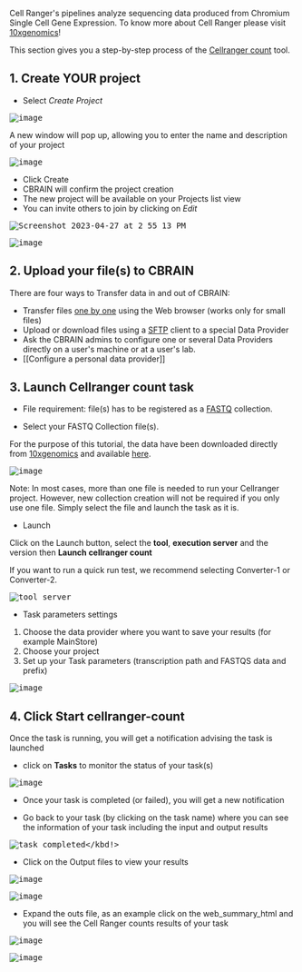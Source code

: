 
Cell Ranger's pipelines analyze sequencing data produced from Chromium Single Cell Gene Expression. 
To know more about Cell Ranger please visit [10xgenomics](https://support.10xgenomics.com/single-cell-gene-expression/software/pipelines/latest/what-is-cell-ranger)!

This section gives you a step-by-step process of the [Cellranger count](https://support.10xgenomics.com/single-cell-gene-expression/software/pipelines/latest/using/count) tool.

## 1. Create YOUR project 

* Select _Create Project_

<kbd>![image](https://user-images.githubusercontent.com/115739667/234963069-b12b289b-43aa-4f52-8bb6-71a9d6096e5a.png)</kbd> 

A new window will pop up, allowing you to enter the name and description of your project 

<kbd>![image](https://user-images.githubusercontent.com/115739667/234963333-6819c164-09f2-4779-bf6f-bb2fd1ae4d16.png)</kbd>

* Click Create
* CBRAIN will confirm the project creation 
* The new project will be available on your Projects list view
* You can invite others to join by clicking on _Edit_ 

<kbd>![Screenshot 2023-04-27 at 2 55 13 PM](https://user-images.githubusercontent.com/115739667/234964476-74913960-171f-493e-9ae2-8fb42908e5cd.png)</kbd>

<kbd>![image](https://user-images.githubusercontent.com/115739667/234964772-e9dfd5d4-064b-42a4-bbb3-4c0e2049d338.png)</kbd>

## 2. Upload your file(s) to CBRAIN 

There are four ways to Transfer data in and out of CBRAIN:
* Transfer files [one by one](Upload-files-one-by-one) using the Web browser (works only for small files)
* Upload or download files using a [SFTP](Upload-files-all-at-once-with-SFTP-server) client to a special Data Provider
* Ask the CBRAIN admins to configure one or several Data Providers directly on a user's machine or at a user's lab.
* [[Configure a personal data provider]]

## 3. Launch Cellranger count task

* File requirement: file(s) has to be registered as a [FASTQ](https://en.wikipedia.org/wiki/FASTQ_format) collection.

* Select your FASTQ Collection file(s).

For the purpose of this tutorial, the data have been downloaded directly from [10xgenomics](https://support.10xgenomics.com/single-cell-gene-expression/software/pipelines/latest/using/tutorial_ct) and available [here](https://cf.10xgenomics.com/samples/cell-exp/3.0.0/pbmc_1k_v3/pbmc_1k_v3_fastqs.tar).

<kbd>![image](https://github.com/xmpham/CBRAIN_USERGUIDE_PXM/assets/115739667/1db2b880-cbd8-48cd-84a2-bb7919aa60d8)</kbd>

Note: In most cases, more than one file is needed to run your Cellranger project. 
However, new collection creation will not be required if you only use one file. Simply select the file and launch the task as it is.

 * Launch 

Click on the Launch button, select the **tool**, **execution server** and the version then **Launch cellranger count**

If you want to run a quick run test, we recommend selecting Converter-1 or Converter-2.

<kbd>![tool_server](https://github.com/xmpham/CBRAIN_USERGUIDE_PXM/assets/115739667/082828ec-511d-416d-9d50-2b688daa5a0f)</kbd>

* Task parameters settings

1. Choose the data provider where you want to save your results (for example MainStore)
2. Choose your project
3. Set up your Task parameters (transcription path and FASTQS data and prefix)

<kbd>![image](https://github.com/xmpham/CBRAIN_USERGUIDE_PXM/assets/115739667/882e0031-8563-47c2-ad2c-06b914e6434f)</kbd>

## 4. Click Start cellranger-count

Once the task is running, you will get a notification advising the task is launched

* click on **Tasks** to monitor the status of your task(s)

<kbd>![image](https://github.com/xmpham/CBRAIN_USERGUIDE_PXM/assets/115739667/9b6c6a30-998b-4472-960d-288bd94dbc3d)</kbd>

* Once your task is completed (or failed), you will get a new notification

* Go back to your task (by clicking on the task name) where you can see the information of your task including the input and output results

<kbd>![task completed](https://github.com/neurohub/neurohub_documentation/assets/115739667/b3054726-9f06-4871-9568-baa7127b77a6)</kbd!>

* Click on the Output files to view your results

<kbd>![image](https://github.com/neurohub/neurohub_documentation/assets/115739667/03dcc1b1-de08-4ba4-99f9-859cf18b3be1)</kbd>

<kbd>![image](https://github.com/neurohub/neurohub_documentation/assets/115739667/6aa4460e-c75c-4981-854f-ebb4df362951)</kbd>

* Expand the outs file, as an example click on the web_summary_html and you will see the Cell Ranger counts results of your task

<kbd>![image](https://github.com/neurohub/neurohub_documentation/assets/115739667/21f9d214-3bb3-4285-b345-3169c7f1d11f)</kbd>

<kbd>![image](https://github.com/neurohub/neurohub_documentation/assets/115739667/b38bd81a-eb2e-4693-bcaf-41b7b07b0fe4)</kbd>



